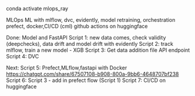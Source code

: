 conda activate mlops_ray

MLOps ML with mlflow, dvc, evidently, model retraining, orchestration prefect, docker,CI/CD (cml) github actions on huggingface

Done:
    Model and FastAPI
    Script 1: new data comes, check validity (deepchecks), data drift and model drift with evidently
    Script 2: track mlflow, train a new model - XGB
    Script 3: Get data addition file API endpoint
    Script 4: DVC

Next:
    Script 5: Prefect,MLflow,fastapi with Docker https://chatgpt.com/share/67507108-b908-800a-9bb6-4648707bf238
    Script 6: Script 3 - add in prefect flow (Script 1)
    Script 7: CI/CD on huggingface